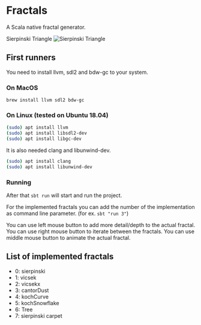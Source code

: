 # Fractals
A Scala native fractal generator.

Sierpinski Triangle
![Sierpinski
Triangle](https://github.com/smithandrewl/fractals/raw/master/docs/images/sierpinski.png)

## First runners
You need to install llvm, sdl2 and bdw-gc to your system.

### On MacOS

`brew install llvm sdl2 bdw-gc`

### On Linux (tested on Ubuntu 18.04)

```bash
(sudo) apt install llvm
(sudo) apt install libsdl2-dev
(sudo) apt install libgc-dev
```

It is also needed clang and libunwind-dev.
```bash
(sudo) apt install clang
(sudo) apt install libunwind-dev
```

### Running

After that `sbt run` will start and run the project.

For the implemented fractals you can add the number of the implementation as command line parameter. (for ex. `sbt "run 3"`)

You can use left mouse button to add more detail/depth to the actual fractal.
You can use right mouse button to iterate between the fractals.
You can use middle mouse button to animate the actual fractal.

## List of implemented fractals

 - 0: sierpinski
 - 1: vicsek
 - 2: vicsekx
 - 3: cantorDust
 - 4: kochCurve
 - 5: kochSnowflake
 - 6: Tree
 - 7: sierpinski carpet
